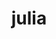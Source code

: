 ---
title: "julia"
layout: cache
categories: [package, develop]
meta: {"compilers": ["gcc@=11.4.0"], "num_specs": 11, "num_specs_by_stack": {"e4s": 5, "root": 11, "tutorial": 6}, "oss": ["ubuntu22.04"], "platforms": ["linux"], "stacks": ["e4s", "root", "tutorial"], "targets": ["x86_64_v3"], "versions": ["1.11.2", "1.9.3"]}
spec_details: [{"compiler": "gcc@=11.4.0", "hash": "2ay3q3gkynykmu2hbbk6zrvahbe4ko3w", "os": "ubuntu22.04", "platform": "linux", "size": "-", "stacks": ["e4s", "root"], "target": "x86_64_v3", "variants": ["build_system=makefile", "+openlibm", "+precompile"], "versions": ["1.11.2"]}, {"compiler": "gcc@=11.4.0", "hash": "2oo7666b5qiczqjvwk2zubkk4ixvkx73", "os": "ubuntu22.04", "platform": "linux", "size": "-", "stacks": ["root", "tutorial"], "target": "x86_64_v3", "variants": ["build_system=makefile", "+openlibm", "patches=00569f4", "+precompile"], "versions": ["1.9.3"]}, {"compiler": "gcc@=11.4.0", "hash": "3rjbh2k3oyodvhxmy6rby3erlb46usvo", "os": "ubuntu22.04", "platform": "linux", "size": "-", "stacks": ["root", "tutorial"], "target": "x86_64_v3", "variants": ["build_system=makefile", "+openlibm", "patches=00569f4", "+precompile"], "versions": ["1.9.3"]}, {"compiler": "gcc@=11.4.0", "hash": "6ogevqlyhr5aalhs2tffbnlfghehnqgn", "os": "ubuntu22.04", "platform": "linux", "size": "-", "stacks": ["e4s", "root"], "target": "x86_64_v3", "variants": ["build_system=makefile", "+openlibm", "+precompile"], "versions": ["1.11.2"]}, {"compiler": "gcc@=11.4.0", "hash": "6z2tqwreasaysk3k4sc2734danwnaaj6", "os": "ubuntu22.04", "platform": "linux", "size": "-", "stacks": ["root", "tutorial"], "target": "x86_64_v3", "variants": ["build_system=makefile", "+openlibm", "patches=00569f4", "+precompile"], "versions": ["1.9.3"]}, {"compiler": "gcc@=11.4.0", "hash": "bhfvkkmdxfyz4i3zsc6527uukrmnd32b", "os": "ubuntu22.04", "platform": "linux", "size": "-", "stacks": ["e4s", "root"], "target": "x86_64_v3", "variants": ["build_system=makefile", "+openlibm", "+precompile"], "versions": ["1.11.2"]}, {"compiler": "gcc@=11.4.0", "hash": "ce44px4ouauxpzleffblalsgwvlxtgqo", "os": "ubuntu22.04", "platform": "linux", "size": "-", "stacks": ["e4s", "root"], "target": "x86_64_v3", "variants": ["build_system=makefile", "+openlibm", "+precompile"], "versions": ["1.11.2"]}, {"compiler": "gcc@=11.4.0", "hash": "deijaevq3q6m6svzvyfh4iez3zjk6ezm", "os": "ubuntu22.04", "platform": "linux", "size": "-", "stacks": ["root", "tutorial"], "target": "x86_64_v3", "variants": ["build_system=makefile", "+openlibm", "patches=00569f4", "+precompile"], "versions": ["1.9.3"]}, {"compiler": "gcc@=11.4.0", "hash": "ix2m2g2w4nzuybkocwbg3z4qcs3u26xj", "os": "ubuntu22.04", "platform": "linux", "size": "-", "stacks": ["root", "tutorial"], "target": "x86_64_v3", "variants": ["build_system=makefile", "+openlibm", "patches=00569f4", "+precompile"], "versions": ["1.9.3"]}, {"compiler": "gcc@=11.4.0", "hash": "woiqakvoux42mp5u36c5nfjmzgt3h4yl", "os": "ubuntu22.04", "platform": "linux", "size": "-", "stacks": ["e4s", "root"], "target": "x86_64_v3", "variants": ["build_system=makefile", "+openlibm", "+precompile"], "versions": ["1.11.2"]}, {"compiler": "gcc@=11.4.0", "hash": "zn4hbrac3ms4msjea7j4t2rktpw4m5he", "os": "ubuntu22.04", "platform": "linux", "size": "-", "stacks": ["root", "tutorial"], "target": "x86_64_v3", "variants": ["build_system=makefile", "+openlibm", "patches=00569f4", "+precompile"], "versions": ["1.9.3"]}]
---